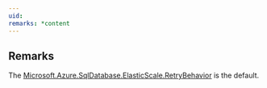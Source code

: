 ```yaml
---
uid: 
remarks: *content
---
```

## Remarks  
 The [Microsoft.Azure.SqlDatabase.ElasticScale.RetryBehavior](assetId:///T:Microsoft.Azure.SqlDatabase.ElasticScale.RetryBehavior?qualifyHint=False&autoUpgrade=True) is the default.